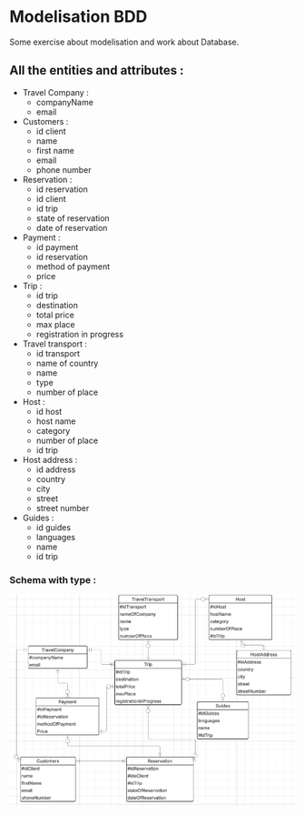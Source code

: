 # Modelisation BDD

Some exercise about modelisation and work about Database.

## All the entities and attributes :

- Travel Company :
  - companyName
  - email
- Customers :
  - id client
  - name
  - first name
  - email
  - phone number
- Reservation :
  - id reservation
  - id client
  - id trip
  - state of reservation
  - date of reservation
- Payment :
  - id payment
  - id reservation
  - method of payment
  - price
- Trip :
  - id trip
  - destination
  - total price
  - max place
  - registration in progress
- Travel transport :
  - id transport
  - name of country
  - name
  - type
  - number of place
- Host :
  - id host
  - host name
  - category
  - number of place
  - id trip
- Host address :
  - id address
  - country
  - city
  - street
  - street number
- Guides :
  - id guides
  - languages
  - name
  - id trip

### Schema with type :

![alt text](assets/screen-schema-without-type.png)


